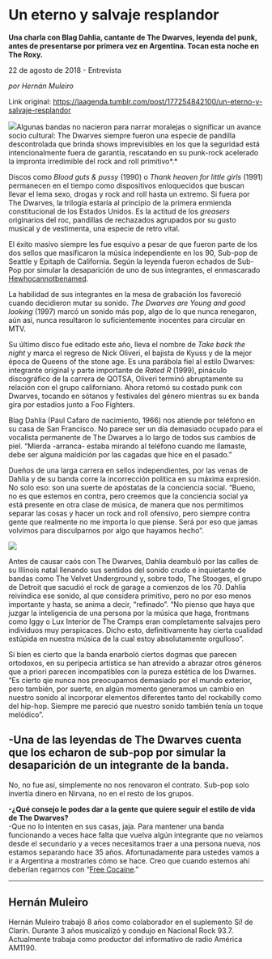 # Un eterno y salvaje resplandor

**Una charla con Blag Dahlia, cantante de The Dwarves, leyenda del punk, antes de presentarse por primera vez en Argentina. Tocan esta noche en The Roxy.**

22 de agosto de 2018 - Entrevista

_por Hernán Muleiro_

Link original: https://laagenda.tumblr.com/post/177254842100/un-eterno-y-salvaje-resplandor

![](https://64.media.tumblr.com/277736698ce230c680544648285ed503/tumblr_inline_pdv9mnGC731t6q87u_500.png)Algunas bandas no nacieron
para narrar moralejas o significar un avance socio cultural: The
Dwarves siempre fueron una especie de pandilla descontrolada que brinda shows imprevisibles en los que la seguridad está
intencionalmente fuera de garantía, rescatando en su punk-rock
acelerado la impronta irredimible del rock and roll primitivo*.*

Discos como *Blood
guts & pussy* (1990) o *Thank
heaven for little girls* (1991)
permanecen en el tiempo como dispositivos enloquecidos que buscan
llevar el lema sexo, drogas y rock and roll hasta un extremo. Si
fuera por The Dwarves, la trilogía estaría al principio de la
primera enmienda constitucional de los Estados Unidos. Es la actitud
de los *greasers* originarios
del roc, pandillas de rechazados agrupados por su gusto
musical y de vestimenta, una especie de retro vital.

El éxito masivo siempre
les fue esquivo a pesar de que fueron parte de los dos sellos que
masificaron la música independiente en los 90, Sub-pop de Seattle y
Epitaph de California. Según la leyenda fueron echados de Sub-Pop
por simular la desaparición de uno de sus integrantes, el
enmascarado [Hewhocannotbenamed](http://www.musiccannotbenamed.com/history-and-myths/).

La habilidad de sus
integrantes en la mesa de grabación los favoreció cuando decidieron
mutar su sonido. *The
Dwarves are Young and good looking*
(1997) marcó un sonido más pop, algo de lo que nunca renegaron, aún así, nunca resultaron lo suficientemente inocentes para circular en
MTV. 


Su último disco fue
editado este año, lleva el nombre de *Take
back the night* y marca el regreso de
Nick Oliveri, el bajista de Kyuss y de la mejor época de Queens of
the stone age. Es una parábola fiel al estilo Dwarves: integrante original y parte importante de *Rated
R* (1999), pináculo discográfico de la
carrera de QOTSA, Oliveri terminó abruptamente su relación con el grupo californiano. Ahora
retomó su costado punk con Dwarves, tocando en sótanos y festivales
del género mientras su ex banda gira por estadios junto a Foo
Fighters.

 Blag Dahlia (Paul Cafaro de nacimiento, 1966) nos atiende por teléfono en su casa de San Francisco. No parece ser un día
demasiado ocupado para el vocalista permanente de The Dwarves a lo largo de
todos sus cambios de piel. “Mierda -arranca- estaba mirando al
teléfono cuando me llamaste, debe ser alguna maldición por las cagadas
que hice en el pasado.”

Dueños de una larga carrera en sellos independientes, por las venas de Dahlia y de su banda corre la incorrección
política en su máxima expresión. No solo eso: son una suerte de
apóstatas de la conciencia social. “Bueno, no es que estemos en
contra, pero creemos que la conciencia social ya está presente en
otra clase de música, de manera que nos permitimos separar las cosas
y hacer un rock and roll ofensivo, pero siempre contra gente que
realmente no me importa lo que piense. Será por eso que jamas volvimos para disculparnos por algo que hayamos hecho”. 


![](https://64.media.tumblr.com/277736698ce230c680544648285ed503/tumblr_inline_pdv9mnGC731t6q87u_500.png)


Antes de causar caós con The Dwarves, Dahlia deambuló por las
calles de su Illinois natal llenando sus sentidos del sonido crudo e
inquietante de bandas como The Velvet Underground y, sobre todo, The
Stooges, el grupo de Detroit que sacudió el rock de garage a
comienzos de los 70. Dahlia reivindica ese sonido, al que considera
primitivo, pero no por eso menos importante y hasta, se anima a decir, “refinado”. “No
pienso que haya que juzgar la inteligencia de una persona por la
música que haga, frontmans como Iggy o Lux Interior de The Cramps
eran completamente salvajes pero individuos muy perspicaces. Dicho
esto, definitivamente hay cierta cualidad estúpida en nuestra música
de la cual estoy absolutamente orgulloso”.





Si
bien es cierto que la banda enarboló ciertos dogmas que parecen
ortodoxos, en su peripecia artística se han atrevido a abrazar otros
géneros que a priori parecen incompatibles con la pureza estética
de los Dwarnes. “Es cierto qie nunca nos preocupamos demasiado por
el mundo exterior, pero también, por suerte, en algún momento
generamos un cambio en nuestro sonido al incorporar elementos
diferentes tanto del rockabilly como del hip-hop. Siempre me pareció
que nuestro sonido también tenía un toque melódico”.

**-Una de las leyendas de
The Dwarves cuenta que los echaron de sub-pop por simular la
desaparición de un integrante de la banda.**  
-
No, no fue así, simplemente no nos renovaron el contrato. Sub-pop
solo invertía dinero en Nirvana, no en el resto de los grupos.

**-¿Qué consejo le
podes dar a la gente que quiere seguir el estilo de vida de The
Dwarves?**  
-Que no lo intenten en sus
casas, jaja. Para mantener una banda funcionando a veces hace falta
que vuelva algún integrante que no veíamos desde el secundario y a
veces necesitamos traer a una persona nueva, nos estamos separando
hace 35 años. Afortunadamente para ustedes vamos a ir a Argentina a
mostrarles cómo se hace. Creo que cuando estemos ahí deberían
regarnos con “[Free
Cocaine](https://www.youtube.com/watch?v=nLuas9Rug8k).” 




---

Hernán Muleiro
--------------

 Hernán Muleiro trabajó 8 años como colaborador en el suplemento Sí! de Clarín. Durante 3 años musicalizó y condujo en Nacional Rock 93.7. Actualmente trabaja como productor del informativo de radio América AM1190.

